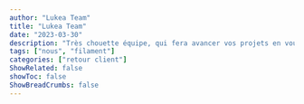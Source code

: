 ```yaml
---
author: "Lukea Team"
title: "Lukea Team"
date: "2023-03-30"
description: "Très chouette équipe, qui fera avancer vos projets en vous proposant une solution digitale taillée sur mesure pour votre organisation  !"
tags: ["nous", "filament"]
categories: ["retour client"]
ShowRelated: false
showToc: false
ShowBreadCrumbs: false
---
```

